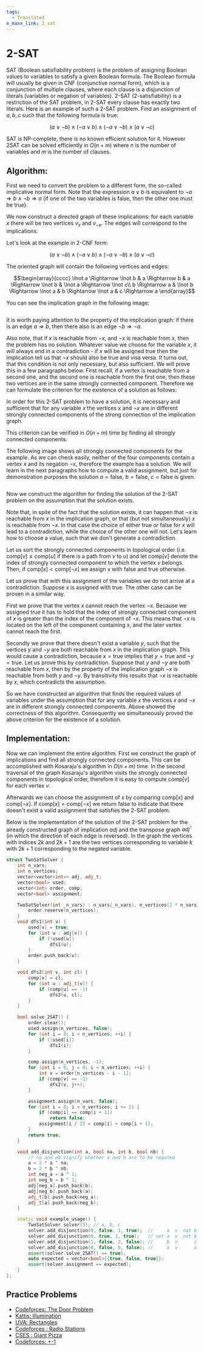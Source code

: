```yaml
---
tags:
  - Translated
e_maxx_link: 2_sat
---
```


# 2-SAT 

SAT (Boolean satisfiability problem) is the problem of assigning Boolean values to variables to satisfy a given Boolean formula.
The Boolean formula will usually be given in CNF (conjunctive normal form), which is a conjunction of multiple clauses, where each clause is a disjunction of literals (variables or negation of variables).
2-SAT (2-satisfiability) is a restriction of the SAT problem, in 2-SAT every clause has exactly two literals.
Here is an example of such a 2-SAT problem.
Find an assignment of $a, b, c$ such that the following formula is true:

$$(a \lor \lnot b) \land (\lnot a \lor b) \land (\lnot a \lor \lnot b) \land (a \lor \lnot c)$$

SAT is NP-complete, there is no known efficient solution for it.
However 2SAT can be solved efficiently in $O(n + m)$ where $n$ is the number of variables and $m$ is the number of clauses.

## Algorithm:

First we need to convert the problem to a different form, the so-called implicative normal form.
Note that the expression $a \lor b$ is equivalent to $\lnot a \Rightarrow b \land \lnot b \Rightarrow a$ (if one of the two variables is false, then the other one must be true).

We now construct a directed graph of these implications:
for each variable $x$ there will be two vertices $v_x$ and $v_{\lnot x}$.
The edges will correspond to the implications.

Let's look at the example in 2-CNF form:

$$(a \lor \lnot b) \land (\lnot a \lor b) \land (\lnot a \lor \lnot b) \land (a \lor \lnot c)$$

The oriented graph will contain the following vertices and edges:

$$\begin{array}{cccc}
\lnot a \Rightarrow \lnot b & a \Rightarrow b & a \Rightarrow \lnot b & \lnot a \Rightarrow \lnot c\\
b \Rightarrow a & \lnot b \Rightarrow \lnot a & b \Rightarrow \lnot a & c \Rightarrow a
\end{array}$$

You can see the implication graph in the following image:

<div style="text-align: center;">
  <img src="2SAT.png" alt=""Implication Graph of 2-SAT example"">
</div>

It is worth paying attention to the property of the implication graph:
if there is an edge $a \Rightarrow b$, then there also is an edge $\lnot b \Rightarrow \lnot a$. 

Also note, that if $x$ is reachable from $\lnot x$, and $\lnot x$ is reachable from $x$, then the problem has no solution.
Whatever value we choose for the variable $x$, it will always end in a contradiction - if $x$ will be assigned $\text{true}$ then the implication tell us that $\lnot x$ should also be $\text{true}$ and visa versa.
It turns out, that this condition is not only necessary, but also sufficient.
We will prove this in a few paragraphs below.
First recall, if a vertex is reachable from a second one, and the second one is reachable from the first one, then these two vertices are in the same strongly connected component.
Therefore we can formulate the criterion for the existence of a solution as follows:

In order for this 2-SAT problem to have a solution, it is necessary and sufficient that for any variable $x$ the vertices $x$ and $\lnot x$ are in different strongly connected components of the strong connection of the implication graph.

This criterion can be verified in $O(n + m)$ time by finding all strongly connected components.

The following image shows all strongly connected components for the example.
As we can check easily, neither of the four components contain a vertex $x$ and its negation $\lnot x$, therefore the example has a solution.
We will learn in the next paragraphs how to compute a valid assignment, but just for demonstration purposes the solution $a = \text{false}$, $b = \text{false}$, $c = \text{false}$ is given.

<div style="text-align: center;">
  <img src="2SAT_SCC.png" alt=""Strongly Connected Components of the 2-SAT example"">
</div>

Now we construct the algorithm for finding the solution of the 2-SAT problem on the assumption that the solution exists.

Note that, in spite of the fact that the solution exists, it can happen that $\lnot x$ is reachable from $x$ in the implication graph, or that (but not simultaneously) $x$ is reachable from $\lnot x$.
In that case the choice of either $\text{true}$ or $\text{false}$ for $x$ will lead to a contradiction, while the choice of the other one will not.
Let's learn how to choose a value, such that we don't generate a contradiction.

Let us sort the strongly connected components in topological order (i.e. $\text{comp}[v] \le \text{comp}[u]$ if there is a path from $v$ to $u$) and let $\text{comp}[v]$ denote the index of strongly connected component to which the vertex $v$ belongs.
Then, if $\text{comp}[x] < \text{comp}[\lnot x]$ we assign $x$ with $\text{false}$ and $\text{true}$ otherwise.

Let us prove that with this assignment of the variables we do not arrive at a contradiction.
Suppose $x$ is assigned with $\text{true}$.
The other case can be proven in a similar way.

First we prove that the vertex $x$ cannot reach the vertex $\lnot x$.
Because we assigned $\text{true}$ it has to hold that the index of strongly connected component of $x$ is greater than the index of the component of $\lnot x$.
This means that $\lnot x$ is located on the left of the component containing $x$, and the later vertex cannot reach the first.

Secondly we prove that there doesn't exist a variable $y$, such that the vertices $y$ and $\lnot y$ are both reachable from $x$ in the implication graph.
This would cause a contradiction, because $x = \text{true}$ implies that $y = \text{true}$ and $\lnot y = \text{true}$.
Let us prove this by contradiction.
Suppose that $y$ and $\lnot y$ are both reachable from $x$, then by the property of the implication graph $\lnot x$ is reachable from both $y$ and $\lnot y$.
By transitivity this results that $\lnot x$ is reachable by $x$, which contradicts the assumption.

So we have constructed an algorithm that finds the required values of variables under the assumption that for any variable $x$ the vertices $x$ and $\lnot x$ are in different strongly connected components.
Above showed the correctness of this algorithm.
Consequently we simultaneously proved the above criterion for the existence of a solution.

## Implementation:

Now we can implement the entire algorithm.
First we construct the graph of implications and find all strongly connected components.
This can be accomplished with Kosaraju's algorithm in $O(n + m)$ time.
In the second traversal of the graph Kosaraju's algorithm visits the strongly connected components in topological order, therefore it is easy to compute $\text{comp}[v]$ for each vertex $v$.

Afterwards we can choose the assignment of $x$ by comparing $\text{comp}[x]$ and $\text{comp}[\lnot x]$. 
If $\text{comp}[x] = \text{comp}[\lnot x]$ we return $\text{false}$ to indicate that there doesn't exist a valid assignment that satisfies the 2-SAT problem.

Below is the implementation of the solution of the 2-SAT problem for the already constructed graph of implication $adj$ and the transpose graph $adj^{\intercal}$ (in which the direction of each edge is reversed).
In the graph the vertices with indices $2k$ and $2k+1$ are the two vertices corresponding to variable $k$ with $2k+1$ corresponding to the negated variable.

```{.cpp file=2sat}
struct TwoSatSolver {
    int n_vars;
    int n_vertices;
    vector<vector<int>> adj, adj_t;
    vector<bool> used;
    vector<int> order, comp;
    vector<bool> assignment;

    TwoSatSolver(int _n_vars) : n_vars(_n_vars), n_vertices(2 * n_vars), adj(n_vertices), adj_t(n_vertices), used(n_vertices), order(), comp(n_vertices, -1), assignment(n_vars) {
        order.reserve(n_vertices);
    }
    void dfs1(int v) {
        used[v] = true;
        for (int u : adj[v]) {
            if (!used[u])
                dfs1(u);
        }
        order.push_back(v);
    }

    void dfs2(int v, int cl) {
        comp[v] = cl;
        for (int u : adj_t[v]) {
            if (comp[u] == -1)
                dfs2(u, cl);
        }
    }

    bool solve_2SAT() {
        order.clear();
        used.assign(n_vertices, false);
        for (int i = 0; i < n_vertices; ++i) {
            if (!used[i])
                dfs1(i);
        }

        comp.assign(n_vertices, -1);
        for (int i = 0, j = 0; i < n_vertices; ++i) {
            int v = order[n_vertices - i - 1];
            if (comp[v] == -1)
                dfs2(v, j++);
        }

        assignment.assign(n_vars, false);
        for (int i = 0; i < n_vertices; i += 2) {
            if (comp[i] == comp[i + 1])
                return false;
            assignment[i / 2] = comp[i] > comp[i + 1];
        }
        return true;
    }

    void add_disjunction(int a, bool na, int b, bool nb) {
        // na and nb signify whether a and b are to be negated 
        a = 2 * a ^ na;
        b = 2 * b ^ nb;
        int neg_a = a ^ 1;
        int neg_b = b ^ 1;
        adj[neg_a].push_back(b);
        adj[neg_b].push_back(a);
        adj_t[b].push_back(neg_a);
        adj_t[a].push_back(neg_b);
    }

    static void example_usage() {
        TwoSatSolver solver(3); // a, b, c
        solver.add_disjunction(0, false, 1, true);  //     a  v  not b
        solver.add_disjunction(0, true, 1, true);   // not a  v  not b
        solver.add_disjunction(1, false, 2, false); //     b  v      c
        solver.add_disjunction(0, false, 0, false); //     a  v      a
        assert(solver.solve_2SAT() == true);
        auto expected = vector<bool>{{true, false, true}};
        assert(solver.assignment == expected);
    }
};
```

## Practice Problems
 * [Codeforces: The Door Problem](http://codeforces.com/contest/776/problem/D)
 * [Kattis: Illumination](https://open.kattis.com/problems/illumination)
 * [UVA: Rectangles](https://uva.onlinejudge.org/index.php?option=com_onlinejudge&Itemid=8&page=show_problem&problem=3081)
 * [Codeforces : Radio Stations](https://codeforces.com/problemset/problem/1215/F)
 * [CSES : Giant Pizza](https://cses.fi/problemset/task/1684)
 * [Codeforces: +-1](https://codeforces.com/contest/1971/problem/H)
